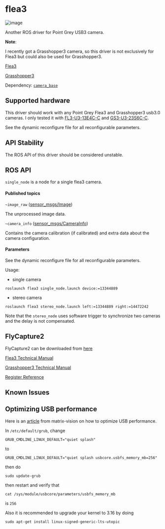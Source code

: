 # flea3

![image](https://s-media-cache-ak0.pinimg.com/736x/93/3b/2b/933b2b91ddf297db234e2f6d1e046e5c.jpg)

Another ROS driver for Point Grey USB3 camera.

**Note**:

I recently got a Grasshopper3 camera, so this driver is not exclusively for Flea3 but could also be used for Grasshopper3.

[Flea3](http://www.ptgrey.com/flea3-usb3-vision-cameras)

[Grasshopper3](http://www.ptgrey.com/grasshopper3-usb3-vision-cameras)

Dependency:
[`camera_base`](https://github.com/KumarRobotics/camera_base)

## Supported hardware

This driver should work with any Point Grey Flea3 and Grasshopper3 usb3.0 cameras. I only tested it with [FL3-U3-13E4C-C](http://www.ptgrey.com/flea3-13-mp-color-usb3-vision-e2v-ev76c560-camera) and [GS3-U3-23S6C-C](http://www.ptgrey.com/grasshopper3-23-mp-color-usb3-vision-sony-pregius-imx174).

See the dynamic reconfigure file for all reconfigurable parameters.

## API Stability
The ROS API of this driver should be considered unstable.

## ROS API
`single_node` is a node for a single flea3 camera.

#### Published topics

`~image_raw` ([sensor_msgs/Image](http://docs.ros.org/api/sensor_msgs/html/msg/Image.html))

The unprocessed image data.

`~camera_info` ([sensor_msgs/CameraInfo](http://docs.ros.org/api/sensor_msgs/html/msg/CameraInfo.html))

Contains the camera calibration (if calibrated) and extra data about the camera configuration.

#### Parameters

See the dynamic reconfigure file for all reconfigurable parameters.

Usage:
* single camera
```
roslaunch flea3 single_node.launch device:=13344889
```

* stereo camera
```
roslaunch flea3 stereo_node.launch left:=13344889 right:=14472242
```
Note that the `stereo_node` uses software trigger to synchronize two cameras and the delay is not compensated.

## FlyCapture2

FlyCapture2 can be downloaded from [here](http://www.ptgrey.com/support/downloads)

[Flea3 Technical Manual](http://www.ptgrey.com/support/downloads/10120)

[Grasshopper3 Technical Manual](http://www.ptgrey.com/support/downloads/10125)

[Register Reference](http://www.ptgrey.com/support/downloads/10130/)

## Known Issues

## Optimizing USB performance

Here is an [article](http://www.matrix-vision.com/manuals/mvBlueFOX3/mvBC_page_quickstart.html#mvBC_subsubsection_quickstart_linux_requirements_optimising_usb) from matrix-vision on how to optimize USB performance.

In `/etc/default/grub`, change
```
GRUB_CMDLINE_LINUX_DEFAULT="quiet splash"
```
to
```
GRUB_CMDLINE_LINUX_DEFAULT="quiet splash usbcore.usbfs_memory_mb=256"
```
then do
```
sudo update-grub
```
then restart and verify that
```
cat /sys/module/usbcore/parameters/usbfs_memory_mb
```
is `256`

Also it is recommended to upgrade your kernel to 3.16 by doing
```
sudo apt-get install linux-signed-generic-lts-utopic
```
